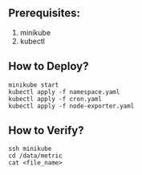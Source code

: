 ## Prerequisites:

1. minikube
2. kubectl

## How to Deploy?

```
minikube start
kubectl apply -f namespace.yaml
kubectl apply -f cron.yaml
kubectl apply -f node-exporter.yaml
```

## How to Verify?

```
ssh minikube
cd /data/metric
cat <file_name>
```